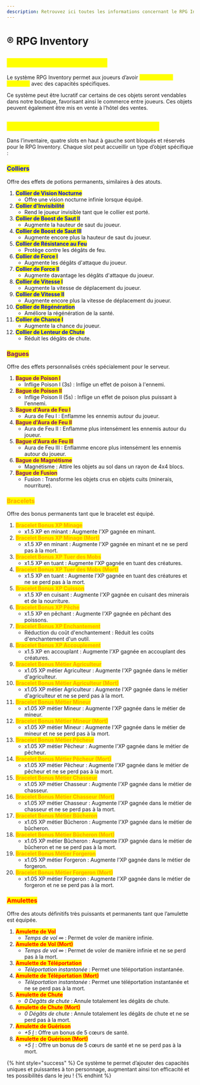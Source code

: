 ```yaml
---
description: Retrouvez ici toutes les informations concernant le RPG Inventory
---
```


# ®️ RPG Inventory

## <mark style="color:yellow;">C</mark><mark style="color:yellow;">**’est quoi RPG Inventory ?**</mark>

Le système RPG Inventory permet aux joueurs d’avoir <mark style="color:yellow;">**quatre objets spéciaux**</mark> avec des capacités spécifiques.&#x20;

Ce système peut être lucratif car certains de ces objets seront vendables dans notre boutique, favorisant ainsi le commerce entre joueurs. Ces objets peuvent également être mis en vente à l’hôtel des ventes.

## <mark style="color:yellow;">C</mark><mark style="color:yellow;">**omment ça fonctionne concrètement ?**</mark>

Dans l’inventaire, quatre slots en haut à gauche sont bloqués et réservés pour le RPG Inventory. Chaque slot peut accueillir un type d’objet spécifique :&#x20;

### <mark style="color:blue;">Colliers</mark>

Offre des effets de potions permanents, similaires à des atouts.

1. <mark style="color:blue;">**Collier de Vision Nocturne**</mark>
   * Offre une vision nocturne infinie lorsque équipé.
2. <mark style="color:blue;">**Collier d'Invisibilité**</mark>
   * Rend le joueur invisible tant que le collier est porté.
3. <mark style="color:blue;">**Collier de Boost de Saut II**</mark>
   * Augmente la hauteur de saut du joueur.
4. <mark style="color:blue;">**Collier de Boost de Saut III**</mark>
   * Augmente encore plus la hauteur de saut du joueur.
5. <mark style="color:blue;">**Collier de Résistance au Feu**</mark>
   * Protège contre les dégâts de feu.
6. <mark style="color:blue;">**Collier de Force I**</mark>
   * Augmente les dégâts d'attaque du joueur.
7. <mark style="color:blue;">**Collier de Force II**</mark>
   * Augmente davantage les dégâts d'attaque du joueur.
8. <mark style="color:blue;">**Collier de Vitesse I**</mark>
   * Augmente la vitesse de déplacement du joueur.
9. <mark style="color:blue;">**Collier de Vitesse II**</mark>
   * Augmente encore plus la vitesse de déplacement du joueur.
10. <mark style="color:blue;">**Collier de Régénération**</mark>
    * Améliore la régénération de la santé.
11. <mark style="color:blue;">**Collier de Chance I**</mark>
    * Augmente la chance du joueur.
12. <mark style="color:blue;">**Collier de Lenteur de Chute**</mark>
    * Réduit les dégâts de chute.

### <mark style="color:purple;">Bagues</mark>

Offre des effets personnalisés créés spécialement pour le serveur.

1. <mark style="color:purple;">**Bague de Poison I**</mark>
   * Inflige Poison I (3s) : Inflige un effet de poison à l'ennemi.
2. <mark style="color:purple;">**Bague de Poison II**</mark>
   * Inflige Poison II (5s) : Inflige un effet de poison plus puissant à l'ennemi.
3. <mark style="color:purple;">**Bague d'Aura de Feu I**</mark>
   * Aura de Feu I : Enflamme les ennemis autour du joueur.
4. <mark style="color:purple;">**Bague d'Aura de Feu II**</mark>
   * Aura de Feu II : Enflamme plus intensément les ennemis autour du joueur.
5. <mark style="color:purple;">**Bague d'Aura de Feu III**</mark>
   * Aura de Feu III : Enflamme encore plus intensément les ennemis autour du joueur.
6. <mark style="color:purple;">**Bague de Magnétisme**</mark>
   * Magnétisme : Attire les objets au sol dans un rayon de 4x4 blocs.
7. <mark style="color:purple;">**Bague de Fusion**</mark>
   * Fusion : Transforme les objets crus en objets cuits (minerais, nourriture).

### <mark style="color:orange;">Bracelets</mark>

Offre des bonus permanents tant que le bracelet est équipé.

1. <mark style="color:orange;">**Bracelet Bonus XP Minage**</mark>
   * x1.5 XP en minant : Augmente l'XP gagnée en minant.
2. <mark style="color:orange;">**Bracelet Bonus XP Minage (Mort)**</mark>
   * x1.5 XP en minant : Augmente l'XP gagnée en minant et ne se perd pas à la mort.
3. <mark style="color:orange;">**Bracelet Bonus XP Tuer des Mobs**</mark>
   * x1.5 XP en tuant : Augmente l'XP gagnée en tuant des créatures.
4. <mark style="color:orange;">**Bracelet Bonus XP Tuer des Mobs (Mort)**</mark>
   * x1.5 XP en tuant : Augmente l'XP gagnée en tuant des créatures et ne se perd pas à la mort.
5. <mark style="color:orange;">**Bracelet Bonus XP Cuisson**</mark>
   * x1.5 XP en cuisant : Augmente l'XP gagnée en cuisant des minerais et de la nourriture.
6. <mark style="color:orange;">**Bracelet Bonus XP Pêche**</mark>
   * x1.5 XP en pêchant : Augmente l'XP gagnée en pêchant des poissons.
7. <mark style="color:orange;">**Bracelet Bonus XP Enchantement**</mark>
   * Réduction du coût d'enchantement : Réduit les coûts d'enchantement d'un outil.
8. <mark style="color:orange;">**Bracelet Bonus XP Accouplement**</mark>
   * x1.5 XP en accouplant : Augmente l'XP gagnée en accouplant des créatures.
9. <mark style="color:orange;">**Bracelet Bonus Métier Agriculteur**</mark>
   * x1.05 XP métier Agriculteur : Augmente l'XP gagnée dans le métier d'agriculteur.
10. <mark style="color:orange;">**Bracelet Bonus Métier Agriculteur (Mort)**</mark>
    * x1.05 XP métier Agriculteur : Augmente l'XP gagnée dans le métier d'agriculteur et ne se perd pas à la mort.
11. <mark style="color:orange;">**Bracelet Bonus Métier Mineur**</mark>
    * x1.05 XP métier Mineur : Augmente l'XP gagnée dans le métier de mineur.
12. <mark style="color:orange;">**Bracelet Bonus Métier Mineur (Mort)**</mark>
    * x1.05 XP métier Mineur : Augmente l'XP gagnée dans le métier de mineur et ne se perd pas à la mort.
13. <mark style="color:orange;">**Bracelet Bonus Métier Pêcheur**</mark>
    * x1.05 XP métier Pêcheur : Augmente l'XP gagnée dans le métier de pêcheur.
14. <mark style="color:orange;">**Bracelet Bonus Métier Pêcheur (Mort)**</mark>
    * x1.05 XP métier Pêcheur : Augmente l'XP gagnée dans le métier de pêcheur et ne se perd pas à la mort.
15. <mark style="color:orange;">**Bracelet Bonus Métier Chasseur**</mark>
    * x1.05 XP métier Chasseur : Augmente l'XP gagnée dans le métier de chasseur.
16. <mark style="color:orange;">**Bracelet Bonus Métier Chasseur (Mort)**</mark>
    * x1.05 XP métier Chasseur : Augmente l'XP gagnée dans le métier de chasseur et ne se perd pas à la mort.
17. <mark style="color:orange;">**Bracelet Bonus Métier Bûcheron**</mark>
    * x1.05 XP métier Bûcheron : Augmente l'XP gagnée dans le métier de bûcheron.
18. <mark style="color:orange;">**Bracelet Bonus Métier Bûcheron (Mort)**</mark>
    * x1.05 XP métier Bûcheron : Augmente l'XP gagnée dans le métier de bûcheron et ne se perd pas à la mort.
19. <mark style="color:orange;">**Bracelet Bonus Métier Forgeron**</mark>
    * x1.05 XP métier Forgeron : Augmente l'XP gagnée dans le métier de forgeron.
20. <mark style="color:orange;">**Bracelet Bonus Métier Forgeron (Mort)**</mark>
    * x1.05 XP métier Forgeron : Augmente l'XP gagnée dans le métier de forgeron et ne se perd pas à la mort.

### <mark style="color:red;">Amulettes</mark>

&#x20;Offre des atouts définitifs très puissants et permanents tant que l’amulette est équipée.

1. <mark style="color:red;">**Amulette de Vol**</mark>
   * _Temps de vol ∞_ : Permet de voler de manière infinie.
2. <mark style="color:red;">**Amulette de Vol (Mort)**</mark>
   * _Temps de vol ∞_ : Permet de voler de manière infinie et ne se perd pas à la mort.
3. <mark style="color:red;">**Amulette de Téléportation**</mark>
   * _Téléportation instantanée_ : Permet une téléportation instantanée.
4. <mark style="color:red;">**Amulette de Téléportation (Mort)**</mark>
   * _Téléportation instantanée_ : Permet une téléportation instantanée et ne se perd pas à la mort.
5. <mark style="color:red;">**Amulette de Chute**</mark>
   * _0 Dégâts de chute_ : Annule totalement les dégâts de chute.
6. <mark style="color:red;">**Amulette de Chute (Mort)**</mark>
   * _0 Dégâts de chute_ : Annule totalement les dégâts de chute et ne se perd pas à la mort.
7. <mark style="color:red;">**Amulette de Guérison**</mark>
   * _+5 _ : Offre un bonus de 5 cœurs de santé.
8. <mark style="color:red;">**Amulette de Guérison (Mort)**</mark>
   * _+5 _ : Offre un bonus de 5 cœurs de santé et ne se perd pas à la mort.

{% hint style="success" %}
Ce système te permet d’ajouter des capacités uniques et puissantes à ton personnage, augmentant ainsi ton efficacité et tes possibilités dans le jeu !
{% endhint %}
